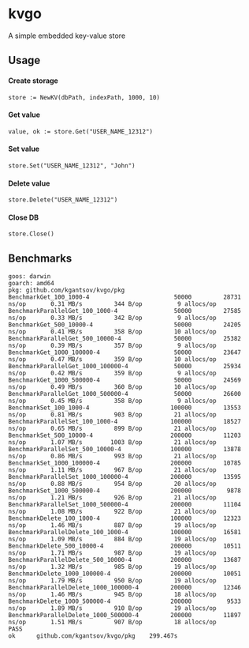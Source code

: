 # kvgo
A simple embedded key-value store


## Usage

#### Create storage

    store := NewKV(dbPath, indexPath, 1000, 10)


#### Get value

    value, ok := store.Get("USER_NAME_12312")


#### Set value

    store.Set("USER_NAME_12312", "John")


#### Delete value

    store.Delete("USER_NAME_12312")

#### Close DB

    store.Close()



## Benchmarks

    goos: darwin
    goarch: amd64
    pkg: github.com/kgantsov/kvgo/pkg
    BenchmarkGet_100_1000-4                 	   50000	     28731 ns/op	   0.31 MB/s	     344 B/op	       9 allocs/op
    BenchmarkParallelGet_100_1000-4         	   50000	     27585 ns/op	   0.33 MB/s	     342 B/op	       9 allocs/op
    BenchmarkGet_500_10000-4                	   50000	     24205 ns/op	   0.41 MB/s	     358 B/op	      10 allocs/op
    BenchmarkParallelGet_500_10000-4        	   50000	     25382 ns/op	   0.39 MB/s	     357 B/op	       9 allocs/op
    BenchmarkGet_1000_100000-4              	   50000	     23647 ns/op	   0.47 MB/s	     359 B/op	      10 allocs/op
    BenchmarkParallelGet_1000_100000-4      	   50000	     25934 ns/op	   0.42 MB/s	     359 B/op	       9 allocs/op
    BenchmarkGet_1000_500000-4              	   50000	     24569 ns/op	   0.49 MB/s	     360 B/op	      10 allocs/op
    BenchmarkParallelGet_1000_500000-4      	   50000	     26600 ns/op	   0.45 MB/s	     358 B/op	       9 allocs/op
    BenchmarkSet_100_1000-4                 	  100000	     13553 ns/op	   0.81 MB/s	     903 B/op	      21 allocs/op
    BenchmarkParallelSet_100_1000-4         	  100000	     18527 ns/op	   0.65 MB/s	     899 B/op	      21 allocs/op
    BenchmarkSet_500_10000-4                	  200000	     11203 ns/op	   1.07 MB/s	    1003 B/op	      21 allocs/op
    BenchmarkParallelSet_500_10000-4        	  100000	     13878 ns/op	   0.86 MB/s	     993 B/op	      21 allocs/op
    BenchmarkSet_1000_100000-4              	  200000	     10785 ns/op	   1.11 MB/s	     967 B/op	      21 allocs/op
    BenchmarkParallelSet_1000_100000-4      	  200000	     13595 ns/op	   0.88 MB/s	     954 B/op	      20 allocs/op
    BenchmarkSet_1000_500000-4              	  200000	      9878 ns/op	   1.21 MB/s	     926 B/op	      21 allocs/op
    BenchmarkParallelSet_1000_500000-4      	  200000	     11104 ns/op	   1.08 MB/s	     922 B/op	      21 allocs/op
    BenchmarkDelete_100_1000-4              	  100000	     12323 ns/op	   1.46 MB/s	     887 B/op	      19 allocs/op
    BenchmarkParallelDelete_100_1000-4      	  100000	     16581 ns/op	   1.09 MB/s	     884 B/op	      19 allocs/op
    BenchmarkDelete_500_10000-4             	  200000	     10511 ns/op	   1.71 MB/s	     987 B/op	      19 allocs/op
    BenchmarkParallelDelete_500_10000-4     	  200000	     13687 ns/op	   1.32 MB/s	     985 B/op	      19 allocs/op
    BenchmarkDelete_1000_100000-4           	  200000	     10051 ns/op	   1.79 MB/s	     950 B/op	      19 allocs/op
    BenchmarkParallelDelete_1000_100000-4   	  200000	     12346 ns/op	   1.46 MB/s	     945 B/op	      18 allocs/op
    BenchmarkDelete_1000_500000-4           	  200000	      9533 ns/op	   1.89 MB/s	     910 B/op	      19 allocs/op
    BenchmarkParallelDelete_1000_500000-4   	  200000	     11897 ns/op	   1.51 MB/s	     907 B/op	      18 allocs/op
    PASS
    ok  	github.com/kgantsov/kvgo/pkg	299.467s
